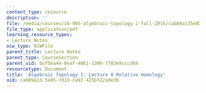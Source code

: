 ```yaml
---
content_type: resource
description: ''
file: /media/courses/18-905-algebraic-topology-i-fall-2016/cab89a135e857d1dca92425bf22ade36_MIT18_905F16_lec8.pdf
file_type: application/pdf
learning_resource_types:
- Lecture Notes
ocw_type: OCWFile
parent_title: Lecture Notes
parent_type: CourseSection
parent_uid: bcf5ea44-8eaf-4061-1306-7783e9ccc369
resourcetype: Document
title: 'Algebraic Topology I: Lecture 8 Relative Homology'
uid: cab89a13-5e85-7d1d-ca92-425bf22ade36
---
```

